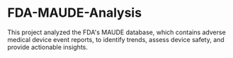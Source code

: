 # FDA-MAUDE-Analysis
This project analyzed the FDA's MAUDE database, which contains adverse medical device event reports, to identify trends, assess device safety, and provide actionable insights. 
